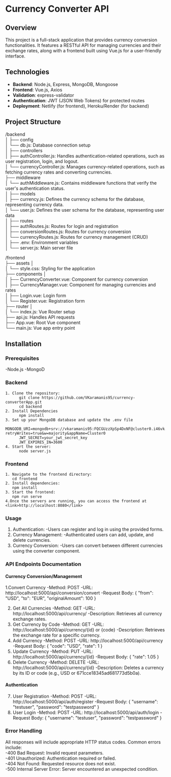 # Currency Converter API

## Overview

This project is a full-stack application that provides currency conversion functionalities. It features a RESTful API for managing currencies and their exchange rates, along with a frontend built using Vue.js for a user-friendly interface.

## Technologies

- **Backend**: Node.js, Express, MongoDB, Mongoose
- **Frontend**: Vue.js, Axios
- **Validation**: express-validator
- **Authentication**: JWT (JSON Web Tokens) for protected routes
- **Deployment**: Netlify (for frontend), Heroku/Render (for backend)

## Project Structure
/backend<br>
│
├── config <br>
│ └── db.js: Database connection setup<br>
│
├── controllers<br>
│ ├── authController.js: Handles authentication-related operations, such as user registration, login, and logout.<br>
│ └── currencyController.js: Manages currency-related operations, such as fetching currency rates and converting currencies.<br>
├── middleware<br>
│ └── authMiddleware.js: Contains middleware functions that verify the user's authentication status.<br>
│
├── models<br>
│ ├── currency.js: Defines the currency schema for the database, representing currency data.<br>
│ └── user.js: Defines the user schema for the database, representing user data<br>
│
├── routes<br>
│ ├── authRoutes.js: Routes for login and registration<br>
│ ├── conversionRoutes.js: Routes for currency conversion<br>
│ └── currencyRoutes.js: Routes for currency management (CRUD)<br>
│
├── .env: Environment variables<br>
│
└── server.js: Main server file<br>


/frontend <br>
├── assets │ <br>
│   └── style.css: Styling for the application<br>
├── components │ <br>
│   ├── CurrencyConverter.vue: Component for currency conversion<br>
│   ├── CurrencyManager.vue: Component for managing currencies and rates<br>
│   ├── Login.vue: Login form<br>
│   └── Register.vue: Registration form<br>
├── router │ <br>
│   └── index.js: Vue Router setup<br> 
├── api.js: Handles API requests <br>
├── App.vue: Root Vue component <br>
└── main.js: Vue app entry point <br>


## Installation
### Prerequisites
  -Node.js
  -MongoD

### Backend
    1. Clone the repository:
          git clone https://github.com/VKaramanis95/currency-converterApp.git
          cd backend
    2. Install Dependencies
          npm install
    3. Set up your MongoDB database and update the .env file
          MONGODB_URI=mongodb+srv://vkaramanis95:FQCGUzzXpSp4DxNF@cluster0.i46vk.mongodb.net/?retryWrites=true&w=majority&appName=Cluster0
          JWT_SECRET=your_jwt_secret_key
          JWT_EXPIRES_IN=3600
    4. Start the server:
          node server.js
### Frontend
    1. Navigate to the frontend directory:
       cd frontend
    2. Install dependencies:
       npm install
    3. Start the frontend:
       npm run serve
    4.Once the servers are running, you can access the frontend at <link>http://localhost:8080</link>

### Usage
1. Authentication:
     -Users can register and log in using the provided forms.
2. Currency Management:
     -Authenticated users can add, update, and delete currencies.
3. Currency Conversion:
     -Users can convert between different currencies using the converter component.
   
### API Endpoints Documentation
#### Currency Conversion/Management
 1.Convert Currency
    -Method: POST
    -URL: http://localhost:5000/api/conversion/convert
    -Request Body:
        {
          "from": "USD",
          "to": "EUR",
          "originalAmount": 100
        }
 
 2. Get All Currencies
    -Method: GET
    -URL: http://localhost:5000/api/currency/
    -Description: Retrieves all currency exchange rates.
 3. Get Currency by Code
    -Method: GET
    -URL: http://localhost:5000/api/currency/{id} or {code}
    -Description: Retrieves the exchange rate for a specific currency.
4. Add Currency
    -Method: POST
    -URL: http://localhost:5000/api/currency
    -Request Body:
       {
          "code": "USD",
          "rate": 1
        }
5. Update Currency
    -Method: PUT
    -URL: http://localhost:5000/api/currency/{id}
    -Request Body:
       {
          "rate": 1.05
        }
6. Delete Currency
    -Method: DELETE
    -URL: http://localhost:5000/api/currency/{id}
    -Description: Deletes a currency by its ID or code (e.g., USD or 671cce18345ad681773d5b0a).

#### Authentication
7. User Registration
    -Method: POST
    -URL: http://localhost:5000/api/auth/register
    -Request Body:
       {
          "username": "testuser",
          "password": "testpassword"
        }
8. User Login
    -Method: POST
    -URL: http://localhost:5000/api/auth/login
    -Request Body:
       {
          "username": "testuser",
          "password": "testpassword"
        }

### Error Handling
All responses will include appropriate HTTP status codes. Common errors include:<br>
  -400 Bad Request: Invalid request parameters.<br>
  -401 Unauthorized: Authentication required or failed.<br>
  -404 Not Found: Requested resource does not exist.<br>
  -500 Internal Server Error: Server encountered an unexpected condition.






     




